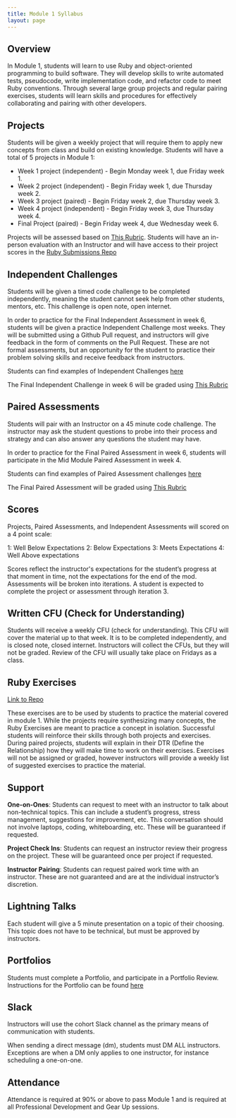 ```yaml
---
title: Module 1 Syllabus
layout: page
---
```


## Overview

In Module 1, students will learn to use Ruby and object-oriented programming to build software. They will develop skills to write automated tests, pseudocode, write implementation code, and refactor code to meet Ruby conventions. Through several large group projects and regular pairing exercises, students will learn skills and procedures for effectively collaborating and pairing with other developers.

## Projects

Students will be given a weekly project that will require them to apply new concepts from class and build on existing knowledge. Students will have a total of 5 projects in Module 1:

* Week 1 project (independent) - Begin Monday week 1, due Friday week 1.
* Week 2 project (independent) - Begin Friday week 1, due Thursday week 2.
* Week 3 project (paired) - Begin Friday week 2, due Thursday week 3.
* Week 4 project (independent) - Begin Friday week 3, due Thursday week 4.
* Final Project (paired) - Begin Friday week 4, due Wednesday week 6.

Projects will be assessed based on [This Rubric](./project_rubric). Students will have an in-person evaluation with an Instructor and will have access to their project scores in the [Ruby Submissions Repo](https://github.com/turingschool/ruby-submissions)

## Independent Challenges

Students will be given a timed code challenge to be completed independently, meaning the student cannot seek help from other students, mentors, etc. This challenge is open note, open internet.

In order to practice for the Final Independent Assessment in week 6, students will be given a practice Independent Challenge most weeks. They will be submitted using a Github Pull request, and instructors will give feedback in the form of comments on the Pull Request. These are not formal assessments, but an opportunity for the student to practice their problem solving skills and receive feedback from instructors.

Students can find examples of Independent Challenges [here](./exercises)

The Final Independent Challenge in week 6 will be graded using [This Rubric](./independent_rubric)

## Paired Assessments

Students will pair with an Instructor on a 45 minute code challenge. The instructor may ask the student questions to probe into their process and strategy and can also answer any questions the student may have.

In order to practice for the Final Paired Assessment in week 6, students will participate in the Mid Module Paired Assessment in week 4.

Students can find examples of Paired Assessment challenges [here](./exercises)

The Final Paired Assessment will be graded using [This Rubric](./paired_rubric)

## Scores

Projects, Paired Assessments, and Independent Assessments will scored on a 4 point scale:

1: Well Below Expectations
2: Below Expectations
3: Meets Expectations
4: Well Above expectations

Scores reflect the instructor's expectations for the student’s progress at that moment in time, not the expectations for the end of the mod. Assessments will be broken into iterations. A student is expected to complete the project or assessment through iteration 3.

## Written CFU (Check for Understanding)

Students will receive a weekly CFU (check for understanding). This CFU will cover the material up to that week. It is to be completed independently, and is closed note, closed internet. Instructors will collect the CFUs, but they will not be graded. Review of the CFU will usually take place on Fridays as a class.

## Ruby Exercises
[Link to Repo](https://github.com/turingschool/module1-ruby-exercises)

These exercises are to be used by students to practice the material covered in module 1. While the projects require synthesizing many concepts, the Ruby Exercises are meant to practice a concept in isolation. Successful students will reinforce their skills through both projects and exercises. During paired projects, students will explain in their DTR (Define the Relationship) how they will make time to work on their exercises. Exercises will not be assigned or graded, however instructors will provide a weekly list of suggested exercises to practice the material.

## Support

**One-on-Ones**: Students can request to meet with an instructor to talk about non-technical topics. This can include a student’s progress, stress management, suggestions for improvement, etc. This conversation should not involve laptops, coding, whiteboarding, etc. These will be guaranteed if requested.

**Project Check Ins**: Students can request an instructor review their progress on the project. These will be guaranteed once per project if requested.

**Instructor Pairing**: Students can request paired work time with an instructor. These are not guaranteed and are at the individual instructor’s discretion.

## Lightning Talks

Each student will give a 5 minute presentation on a topic of their choosing. This topic does not have to be technical, but must be approved by instructors.

## Portfolios

Students must complete a Portfolio, and participate in a Portfolio Review. Instructions for the Portfolio can be found [here](./portfolios)

## Slack

Instructors will use the cohort Slack channel as the primary means of communication with students.

When sending a direct message (dm), students must DM ALL instructors. Exceptions are when a DM only applies to one instructor, for instance scheduling a one-on-one.

## Attendance

Attendance is required at 90% or above to pass Module 1 and is required at all Professional Development and Gear Up sessions.

